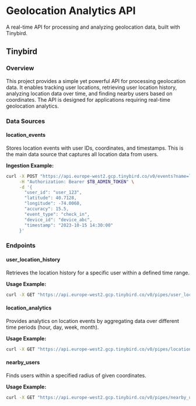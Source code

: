
# Geolocation Analytics API

A real-time API for processing and analyzing geolocation data, built with Tinybird.

## Tinybird

### Overview

This project provides a simple yet powerful API for processing geolocation data. It enables tracking user locations, retrieving user location history, analyzing location data over time, and finding nearby users based on coordinates. The API is designed for applications requiring real-time geolocation analytics.

### Data Sources

#### location_events

Stores location events with user IDs, coordinates, and timestamps. This is the main data source that captures all location data from users.

**Ingestion Example:**

```bash
curl -X POST "https://api.europe-west2.gcp.tinybird.co/v0/events?name=location_events" \
     -H "Authorization: Bearer $TB_ADMIN_TOKEN" \
     -d '{
       "user_id": "user_123",
       "latitude": 40.7128,
       "longitude": -74.0060,
       "accuracy": 15.5,
       "event_type": "check_in",
       "device_id": "device_abc",
       "timestamp": "2023-10-15 14:30:00"
     }'
```

### Endpoints

#### user_location_history

Retrieves the location history for a specific user within a defined time range.

**Usage Example:**

```bash
curl -X GET "https://api.europe-west2.gcp.tinybird.co/v0/pipes/user_location_history.json?token=$TB_ADMIN_TOKEN&user_id=user_123&start_time=2023-01-01%2000:00:00&end_time=2023-12-31%2023:59:59&limit=500"
```

#### location_analytics

Provides analytics on location events by aggregating data over different time periods (hour, day, week, month).

**Usage Example:**

```bash
curl -X GET "https://api.europe-west2.gcp.tinybird.co/v0/pipes/location_analytics.json?token=$TB_ADMIN_TOKEN&time_bucket=day&start_time=2023-01-01%2000:00:00&end_time=2023-12-31%2023:59:59&event_type=check_in"
```

#### nearby_users

Finds users within a specified radius of given coordinates.

**Usage Example:**

```bash
curl -X GET "https://api.europe-west2.gcp.tinybird.co/v0/pipes/nearby_users.json?token=$TB_ADMIN_TOKEN&target_lat=40.7128&target_lon=-74.0060&radius_km=2.5&start_time=2023-10-15%2000:00:00&end_time=2023-10-15%2023:59:59&limit=50"
```
